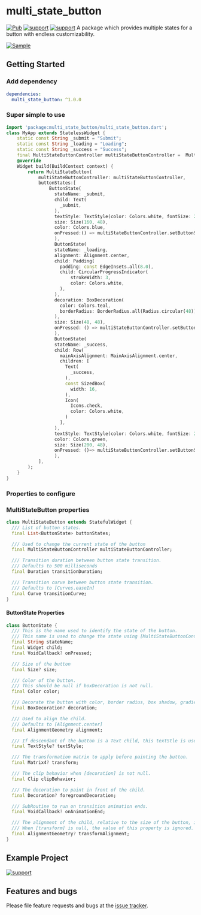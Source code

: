 # multi_state_button
[![Pub](https://img.shields.io/badge/null%20safe-%E2%9C%94-brightgreen)](https://pub.dartlang.org/packages/level_map) [![support](https://img.shields.io/badge/github-level__map-brightgreen?style=flat)](https://github.com/Bharathh-Raj/multi_state_button/tree/main/example)
[![support](https://img.shields.io/badge/platform-flutter%7Cflutter%20web%7Cwindows%7Clinux%7Cmac%20os-ff69b4.svg?style=flat)](https://github.com/Bharathh-Raj/level_map)
A package which provides multiple states for a button with endless customizability.

[![Sample](https://i.imgur.com/vxQKlhW.gif)](https://github.com/Bharathh-Raj/multi_state_button)

## Getting Started

### Add dependency

```yaml
dependencies:
  multi_state_button: ^1.0.0
```

### Super simple to use

```dart
import 'package:multi_state_button/multi_state_button.dart';
class MyApp extends StatelessWidget {
    static const String _submit = "Submit";
    static const String _loading = "Loading";
    static const String _success = "Success";
    final MultiStateButtonController multiStateButtonController =  MultiStateButtonController(initialStateName: _submit);
    @override
    Widget build(BuildContext context) {
        return MultiStateButton(
            multiStateButtonController: multiStateButtonController,
            buttonStates:[
                ButtonState(
                  stateName: _submit,
                  child: Text(
                    _submit,
                  ),
                  textStyle: TextStyle(color: Colors.white, fontSize: 20),
                  size: Size(160, 48),
                  color: Colors.blue,
                  onPressed:() => multiStateButtonController.setButtonState = _loading,
                  ),
                  ButtonState(
                  stateName: _loading,
                  alignment: Alignment.center,
                  child: Padding(
                    padding: const EdgeInsets.all(8.0),
                    child: CircularProgressIndicator(
                        strokeWidth: 3,
                        color: Colors.white,
                    ),
                  ),
                  decoration: BoxDecoration(
                    color: Colors.teal,
                    borderRadius: BorderRadius.all(Radius.circular(48)),
                  ),
                  size: Size(48, 48),
                  onPressed: () => multiStateButtonController.setButtonState = _success,
                  ),
                  ButtonState(
                  stateName: _success,
                  child: Row(
                    mainAxisAlignment: MainAxisAlignment.center,
                    children: [
                      Text(
                        _success,
                      ),
                      const SizedBox(
                        width: 16,
                      ),
                      Icon(
                        Icons.check,
                        color: Colors.white,
                      )
                    ],
                  ),
                  textStyle: TextStyle(color: Colors.white, fontSize: 22),
                  color: Colors.green,
                  size: Size(200, 48),
                  onPressed: ()=> multiStateButtonController.setButtonState = _submit,
                  ),
            ],
        );
    }
}
```

### Properties to configure

### MultiStateButton properties
```dart
class MultiStateButton extends StatefulWidget {
  /// List of button states.
  final List<ButtonState> buttonStates;

  /// Used to change the current state of the button
  final MultiStateButtonController multiStateButtonController;

  /// Transition duration between button state transition.
  /// Defaults to 500 milliseconds
  final Duration transitionDuration;

  /// Transition curve between button state transition.
  /// Defaults to [Curves.easeIn]
  final Curve transitionCurve;
}
```

#### ButtonState Properties
```dart
class ButtonState {
  /// This is the name used to identify the state of the button.
  /// This name is used to change the state using [MultiStateButtonController]
  final String stateName;
  final Widget child;
  final VoidCallback? onPressed;

  /// Size of the button
  final Size? size;

  /// Color of the button.
  /// This should be null if boxDecoration is not null.
  final Color color;

  /// Decorate the button with color, border radius, box shadow, gradient etc...
  final BoxDecoration? decoration;

  /// Used to align the child.
  /// Defaults to [Alignment.center]
  final AlignmentGeometry alignment;

  /// If descendant of the button is a Text child, this textStle is used to enable transition animtation between two states.
  final TextStyle? textStyle;

  /// The transformation matrix to apply before painting the button.
  final Matrix4? transform;

  /// The clip behavior when [decoration] is not null.
  final Clip clipBehavior;

  /// The decoration to paint in front of the child.
  final Decoration? foregroundDecoration;

  /// SubRoutine to run on transition animation ends.
  final VoidCallback? onAnimationEnd;

  /// The alignment of the child, relative to the size of the button, if [transform] is specified.
  /// When [transform] is null, the value of this property is ignored.
  final AlignmentGeometry? transformAlignment;
}
```
## Example Project
[![support](https://img.shields.io/badge/github-level__map-brightgreen?style=flat)](https://github.com/Bharathh-Raj/multi_state_button/tree/main/example)

## Features and bugs
Please file feature requests and bugs at the [issue tracker][tracker].

[tracker]: https://github.com/Bharathh-Raj/multi_state_button/issues